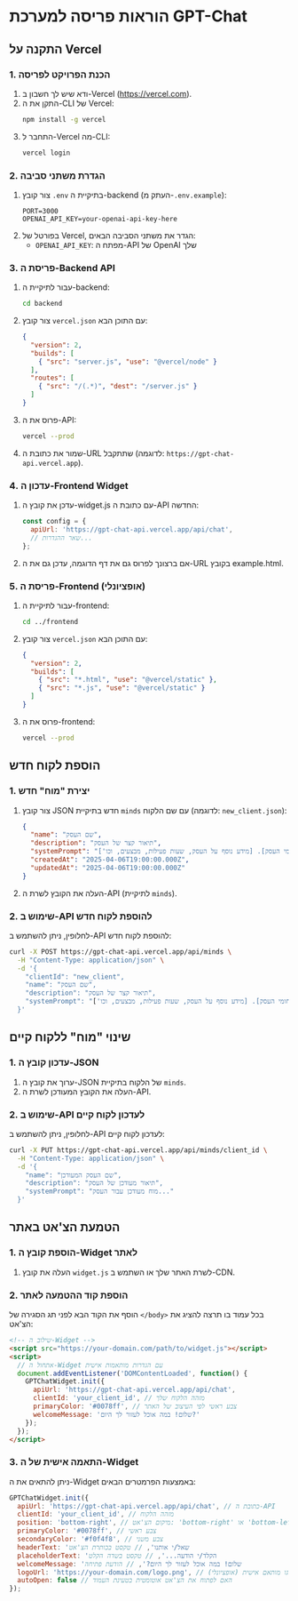 # הוראות פריסה למערכת GPT-Chat

## התקנה על Vercel

### 1. הכנת הפרויקט לפריסה

1. ודא שיש לך חשבון ב-Vercel (https://vercel.com).
2. התקן את ה-CLI של Vercel:
   ```bash
   npm install -g vercel
   ```
3. התחבר ל-Vercel מה-CLI:
   ```bash
   vercel login
   ```

### 2. הגדרת משתני סביבה

1. צור קובץ `.env` בתיקיית ה-backend (העתק מ-`.env.example`):
   ```
   PORT=3000
   OPENAI_API_KEY=your-openai-api-key-here
   ```
2. בפורטל של Vercel, הגדר את משתני הסביבה הבאים:
   - `OPENAI_API_KEY`: מפתח ה-API של OpenAI שלך

### 3. פריסת ה-Backend API

1. עבור לתיקיית ה-backend:
   ```bash
   cd backend
   ```
2. צור קובץ `vercel.json` עם התוכן הבא:
   ```json
   {
     "version": 2,
     "builds": [
       { "src": "server.js", "use": "@vercel/node" }
     ],
     "routes": [
       { "src": "/(.*)", "dest": "/server.js" }
     ]
   }
   ```
3. פרוס את ה-API:
   ```bash
   vercel --prod
   ```
4. שמור את כתובת ה-URL שתתקבל (לדוגמה: `https://gpt-chat-api.vercel.app`).

### 4. עדכון ה-Frontend Widget

1. עדכן את קובץ ה-widget.js עם כתובת ה-API החדשה:
   ```javascript
   const config = {
     apiUrl: 'https://gpt-chat-api.vercel.app/api/chat',
     // שאר ההגדרות...
   };
   ```
2. אם ברצונך לפרוס גם את דף הדוגמה, עדכן גם את ה-URL בקובץ example.html.

### 5. פריסת ה-Frontend (אופציונלי)

1. עבור לתיקיית ה-frontend:
   ```bash
   cd ../frontend
   ```
2. צור קובץ `vercel.json` עם התוכן הבא:
   ```json
   {
     "version": 2,
     "builds": [
       { "src": "*.html", "use": "@vercel/static" },
       { "src": "*.js", "use": "@vercel/static" }
     ]
   }
   ```
3. פרוס את ה-frontend:
   ```bash
   vercel --prod
   ```

## הוספת לקוח חדש

### 1. יצירת "מוח" חדש

1. צור קובץ JSON חדש בתיקיית `minds` עם שם הלקוח (לדוגמה: `new_client.json`):
   ```json
   {
     "name": "שם העסק",
     "description": "תיאור קצר של העסק",
     "systemPrompt": "אתה עוזר וירטואלי של [שם העסק]. דבר בעברית בטון [סגנון מתאים]. עזור ללקוחות בשאלות לגבי [תחומי העסק]. [מידע נוסף על העסק, שעות פעילות, מבצעים, וכו'].",
     "createdAt": "2025-04-06T19:00:00.000Z",
     "updatedAt": "2025-04-06T19:00:00.000Z"
   }
   ```
2. העלה את הקובץ לשרת ה-API (לתיקיית `minds`).

### 2. שימוש ב-API להוספת לקוח חדש

לחלופין, ניתן להשתמש ב-API להוספת לקוח חדש:

```bash
curl -X POST https://gpt-chat-api.vercel.app/api/minds \
  -H "Content-Type: application/json" \
  -d '{
    "clientId": "new_client",
    "name": "שם העסק",
    "description": "תיאור קצר של העסק",
    "systemPrompt": "אתה עוזר וירטואלי של [שם העסק]. דבר בעברית בטון [סגנון מתאים]. עזור ללקוחות בשאלות לגבי [תחומי העסק]. [מידע נוסף על העסק, שעות פעילות, מבצעים, וכו']."
  }'
```

## שינוי "מוח" ללקוח קיים

### 1. עדכון קובץ ה-JSON

1. ערוך את קובץ ה-JSON של הלקוח בתיקיית `minds`.
2. העלה את הקובץ המעודכן לשרת ה-API.

### 2. שימוש ב-API לעדכון לקוח קיים

לחלופין, ניתן להשתמש ב-API לעדכון לקוח קיים:

```bash
curl -X PUT https://gpt-chat-api.vercel.app/api/minds/client_id \
  -H "Content-Type: application/json" \
  -d '{
    "name": "שם העסק המעודכן",
    "description": "תיאור מעודכן של העסק",
    "systemPrompt": "מוח מעודכן עבור העסק..."
  }'
```

## הטמעת הצ'אט באתר

### 1. הוספת קובץ ה-Widget לאתר

1. העלה את קובץ `widget.js` לשרת האתר שלך או השתמש ב-CDN.

### 2. הוספת קוד ההטמעה לאתר

הוסף את הקוד הבא לפני תג הסגירה של `</body>` בכל עמוד בו תרצה להציג את הצ'אט:

```html
<!-- שילוב ה-Widget -->
<script src="https://your-domain.com/path/to/widget.js"></script>
<script>
  // אתחול ה-Widget עם הגדרות מותאמות אישית
  document.addEventListener('DOMContentLoaded', function() {
    GPTChatWidget.init({
      apiUrl: 'https://gpt-chat-api.vercel.app/api/chat',
      clientId: 'your_client_id', // מזהה הלקוח שלך
      primaryColor: '#0078ff', // צבע ראשי לפי העיצוב של האתר
      welcomeMessage: 'שלום! במה אוכל לעזור לך היום?'
    });
  });
</script>
```

### 3. התאמה אישית של ה-Widget

ניתן להתאים את ה-Widget באמצעות הפרמטרים הבאים:

```javascript
GPTChatWidget.init({
  apiUrl: 'https://gpt-chat-api.vercel.app/api/chat', // כתובת ה-API
  clientId: 'your_client_id', // מזהה הלקוח
  position: 'bottom-right', // מיקום הצ'אט: 'bottom-right' או 'bottom-left'
  primaryColor: '#0078ff', // צבע ראשי
  secondaryColor: '#f0f4f8', // צבע משני
  headerText: 'שאל/י אותנו', // טקסט בכותרת הצ'אט
  placeholderText: 'הקלד/י הודעה...', // טקסט בשדה הקלט
  welcomeMessage: 'שלום! במה אוכל לעזור לך היום?', // הודעת פתיחה
  logoUrl: 'https://your-domain.com/logo.png', // לוגו מותאם אישית (אופציונלי)
  autoOpen: false // האם לפתוח את הצ'אט אוטומטית בטעינת העמוד
});
```
